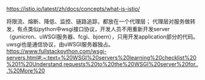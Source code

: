 https://istio.io/latest/zh/docs/concepts/what-is-istio/

将限流、熔断、降低、监控、链路追踪，都放在一个代理层；
代理层对服务做转发，有点类似python中wsgi接口协议，开发人员不用重新开发server（gunicron、uWSGI服务器、fcgi、bjoern），只用开发application部分的代码。
uwsgi也是通信协议，由uWSGI服务器独占。
https://www.fullstackpython.com/wsgi-servers.html#:~:text=%20WSGI%20servers%20learning%20checklist%20%201%20Understand,requests%20to%20the%20WSGI%20server%20for...%20More%20


